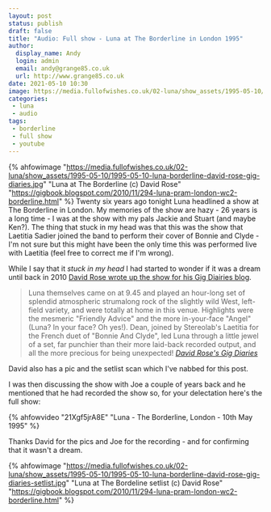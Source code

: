 ```yaml
---
layout: post
status: publish 
draft: false
title: "Audio: Full show - Luna at The Borderline in London 1995"
author:
  display_name: Andy
  login: admin
  email: andy@grange85.co.uk
  url: http://www.grange85.co.uk
date: 2021-05-10 10:30
image: https://media.fullofwishes.co.uk/02-luna/show_assets/1995-05-10/1995-05-10-luna-borderline-david-rose-gig-diaries.jpg
categories:
 - luna
 - audio
tags:
 - borderline
 - full show
 - youtube
---
```

{% ahfowimage "https://media.fullofwishes.co.uk/02-luna/show_assets/1995-05-10/1995-05-10-luna-borderline-david-rose-gig-diaries.jpg" "Luna at The Borderline (c) David Rose" "https://gigbook.blogspot.com/2010/11/294-luna-pram-london-wc2-borderline.html" %}
Twenty six years ago tonight Luna headlined a show at The Borderline in London. My memories of the show are hazy - 26 years is a long time - I was at the show with my pals Jackie and Stuart (and maybe Ken?). The thing that stuck in my head was that this was the show that Laetitia Sadier joined the band to perform their cover of Bonnie and Clyde - I'm not sure but this might have been the only time this was performed live with Laetitia (feel free to correct me if I'm wrong).

While I say that it _stuck in my head_ I had started to wonder if it was a dream until back in 2010 [David Rose wrote up the show for his Gig Diairies blog](https://gigbook.blogspot.com/2010/11/294-luna-pram-london-wc2-borderline.html).

>  Luna themselves came on at 9.45 and played an hour-long set of splendid atmospheric strumalong rock of the slightly wild West, left-field variety, and were totally at home in this venue. Highlights were the mesmeric "Friendly Advice" and the more in-your-face "Angel" (Luna? In your face? Oh yes!). Dean, joined by Stereolab's Laetitia for the French duet of "Bonnie And Clyde", led Luna through a little jewel of a set, far punchier than their more laid-back recorded output, and all the more precious for being unexpected!
_[David Rose's Gig Diaries](https://gigbook.blogspot.com/2010/11/294-luna-pram-london-wc2-borderline.html)_

<!--more-->

David also has a pic and the setlist scan which I've nabbed for this post.

I was then discussing the show with Joe a couple of years back and he mentioned that he had recorded the show so, for your delectation here's the full show:

{% ahfowvideo "21Xgf5jrA8E" "Luna - The Borderline, London - 10th May 1995" %}

Thanks David for the pics and Joe for the recording - and for confirming that it wasn't a dream.

{% ahfowimage "https://media.fullofwishes.co.uk/02-luna/show_assets/1995-05-10/1995-05-10-luna-borderline-david-rose-gig-diaries-setlist.jpg" "Luna at The Bordeline setlist (c) David Rose" "https://gigbook.blogspot.com/2010/11/294-luna-pram-london-wc2-borderline.html" %}
